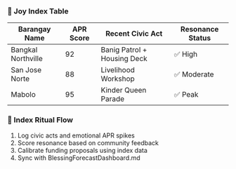 ### 🧠 Joy Index Table
| Barangay Name     | APR Score | Recent Civic Act           | Resonance Status |
|-------------------|-----------|-----------------------------|------------------|
| Bangkal Northville| 92        | Banig Patrol + Housing Deck| ✅ High           |
| San Jose Norte    | 88        | Livelihood Workshop         | ✅ Moderate       |
| Mabolo            | 95        | Kinder Queen Parade         | ✅ Peak           |

### 🔄 Index Ritual Flow
1. Log civic acts and emotional APR spikes  
2. Score resonance based on community feedback  
3. Calibrate funding proposals using index data  
4. Sync with BlessingForecastDashboard.md
